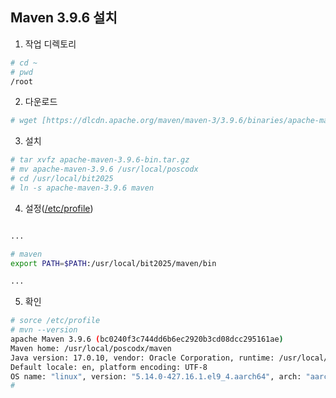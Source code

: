 ## Maven 3.9.6 설치

1. 작업 디렉토리
```sh
# cd ~
# pwd
/root
```

2. 다운로드
```sh
# wget [https://dlcdn.apache.org/maven/maven-3/3.9.6/binaries/apache-maven-3.9.6-bin.tar.gz](https://dlcdn.apache.org/maven/maven-3/3.9.11/binaries/apache-maven-3.9.11-bin.tar.gz)
```
   
3. 설치
```sh
# tar xvfz apache-maven-3.9.6-bin.tar.gz
# mv apache-maven-3.9.6 /usr/local/poscodx
# cd /usr/local/bit2025
# ln -s apache-maven-3.9.6 maven
```
   
4. 설정([/etc/profile](https://github.com/bitacademy2025-fullstack-cloud/rocky-practices/blob/main/lx/etc/profile))
```sh

...

# maven
export PATH=$PATH:/usr/local/bit2025/maven/bin

...

```

5. 확인
```sh
# sorce /etc/profile
# mvn --version
apache Maven 3.9.6 (bc0240f3c744dd6b6ec2920b3cd08dcc295161ae)
Maven home: /usr/local/poscodx/maven
Java version: 17.0.10, vendor: Oracle Corporation, runtime: /usr/local/poscodx/jdk-17.0.10
Default locale: en, platform encoding: UTF-8
OS name: "linux", version: "5.14.0-427.16.1.el9_4.aarch64", arch: "aarch64", family: "unix"
#
```
